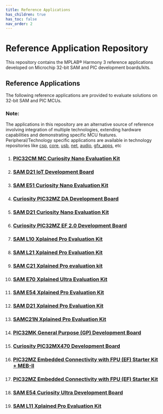 ```yaml
---
title: Reference Applications
has_children: true
has_toc: false
nav_order: 2
---
```

# Reference Application Repository

This repository contains the MPLAB® Harmony 3 reference applications developed on Microchip 32-bit SAM and PIC development boards/kits.   

## Reference Applications

The following reference applications are provided to evaluate solutions on 32-bit SAM and PIC MCUs.

### **Note:**
The applications in this repository are an alternative source of reference involving integration of multiple technologies, extending hardware capabilities and demonstrating specific MCU features.
Peripheral/Technology specific applications are available in technology repositories like [csp](https://github.com/Microchip-MPLAB-Harmony/csp), [core](https://github.com/Microchip-MPLAB-Harmony/core), [usb](https://github.com/Microchip-MPLAB-Harmony/usb), [net](https://github.com/Microchip-MPLAB-Harmony/net), [audio](https://github.com/Microchip-MPLAB-Harmony/audio), [gfx_apps](https://github.com/Microchip-MPLAB-Harmony/gfx_apps), etc

1. ### [PIC32CM MC Curiosity Nano Evaluation Kit](./pic32cm_mc_cnano/readme.md)
1. ### [SAM D21 IoT Development Board](./sam_d21_iot/readme.md)
2. ### [SAM E51 Curiosity Nano Evaluation Kit](./sam_e51_cnano/readme.md)
3. ### [Curiosity PIC32MZ DA Development Board](./pic32mz_da_curiosity/readme.md)
4. ### [SAM D21 Curiosity Nano Evaluation Kit](./sam_d21_cnano/readme.md)
5. ### [Curiosity PIC32MZ EF 2.0 Development Board](./pic32mz_ef_curiosity_v2/readme.md)
6. ### [SAM L10 Xplained Pro Evaluation Kit](./sam_l10_xpro/readme.md)
7. ### [SAM L21 Xplained Pro Evaluation Kit](./sam_l21_xpro/readme.md)
8. ### [SAM C21 Xplained Pro evaluation kit](./sam_c21_xpro/readme.md)
9. ### [SAM E70 Xplained Ultra Evaluation Kit](./sam_e70_xult/readme.md)
10. ### [SAM E54 Xplained Pro Evaluation Kit](./sam_e54_xpro/readme.md)
11. ### [SAM D21 Xplained Pro Evaluation Kit](./sam_d21_xpro/readme.md)
12. ### [SAMC21N Xplained Pro Evaluation Kit](./sam_c21n_xpro/readme.md)
13. ### [PIC32MK General Purpose (GP) Development Board](./pic32mk_gp_db/readme.md)
14. ### [Curiosity PIC32MX470 Development Board](./pic32mx470_curiosity/readme.md)
15. ### [PIC32MZ Embedded Connectivity with FPU (EF) Starter Kit + MEB-II](./pic32mz_ef_sk_meb2/readme.md)
16. ### [PIC32MZ Embedded Connectivity with FPU (EF) Starter Kit](./pic32mz_ef_sk/readme.md)
17. ### [SAM E54 Curiosity Ultra Development Board](./sam_e54_cult/readme.md)
18. ### [SAM L11 Xplained Pro Evaluation Kit](./sam_l11_xpro/readme.md)
